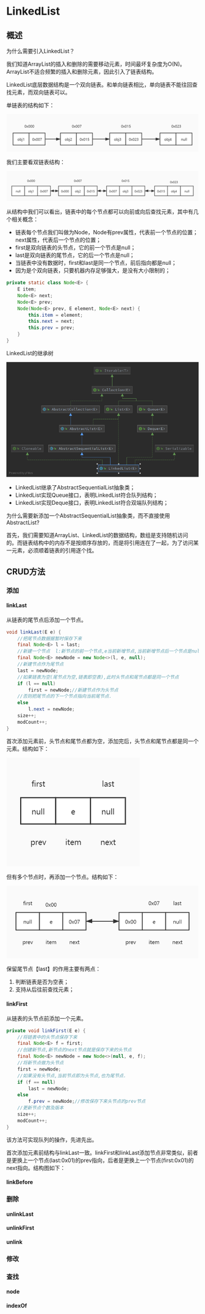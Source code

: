 # LinkedList

## 概述

为什么需要引入LinkedList？

我们知道ArrayList的插入和删除的需要移动元素，时间最坏复杂度为O(N)。ArrayList不适合频繁的插入和删除元素，因此引入了链表结构。

LinkedList底层数据结构是一个双向链表。和单向链表相比，单向链表不能往回查找元素，而双向链表可以。

单链表的结构如下：

![image-20210711172825403](asserts/image-20210711172825403.png)

我们主要看双链表结构：

![image-20210711173227128](asserts/image-20210711173227128.png)

从结构中我们可以看出，链表中的每个节点都可以向前或向后查找元素，其中有几个相关概念：

- 链表每个节点我们叫做为Node，Node有prev属性，代表前一个节点的位置；next属性，代表后一个节点的位置；
- first是双向链表的头节点，它的前一个节点是null；
- last是双向链表的尾节点，它的后一个节点是null；
- 当链表中没有数据时，first和last是同一个节点，前后指向都是null；
- 因为是个双向链表，只要机器内存足够强大，是没有大小限制的；

```java
private static class Node<E> {
    E item;
    Node<E> next;
    Node<E> prev;
    Node(Node<E> prev, E element, Node<E> next) {
        this.item = element;
        this.next = next;
        this.prev = prev;
    }
}
```



LinkedList的继承树

![image-20210711180541079](asserts/image-20210711180541079.png)

- LinkedList继承了AbstractSequentialList抽象类；
- LinkedList实现Queue接口，表明LinkedList符合队列结构；
- LinkedList实现Deque接口，表明LinkedList符合双端队列结构；

为什么需要新添加一个AbstractSequentialList抽象类，而不直接使用AbstractList?

首先，我们需要知道ArrayList、LinkedList的数据结构，数组是支持随机访问的。而链表结构中的内存不是按顺序存放的，而是将引用连在了一起，为了访问某一元素，必须顺着链表的引用逐个找。



## CRUD方法

### 添加

#### linkLast

从链表的尾节点后添加一个节点。

```java
void linkLast(E e) {
    //把尾节点数据据暂时保存下来
    final Node<E> l = last;
    //新建一个节点  l:新节点的前一个节点,e当前新增节点,当前新增节点后一个节点是null
    final Node<E> newNode = new Node<>(l, e, null);
    //新建节点作为尾节点
    last = newNode;
    //如果链表为空(尾节点为空,链表即空表),此时头节点和尾节点都是同一个节点
    if (l == null)
        first = newNode;//新建节点作为头节点
    //否则把尾节点的下一个节点指向当前尾节点.
    else
        l.next = newNode;
    size++;
    modCount++;
}
```

首次添加元素前，头节点和尾节点都为空，添加完后，头节点和尾节点都是同一个元素。结构如下：

![image-20210711182448155](asserts/image-20210711182448155.png)

但有多个节点时，再添加一个节点。结构如下：

![image-20210711182918441](asserts/image-20210711182918441.png)

保留尾节点【last】的作用主要有两点：

1. 判断链表是否为空表；
2. 支持从后往前查找元素；

#### linkFirst

从链表的头节点前添加一个元素。

```java
private void linkFirst(E e) {
    //将链表中的头节点保存下来
    final Node<E> f = first;
    //创建新节点,新节点的next节点就是保存下来的头节点
    final Node<E> newNode = new Node<>(null, e, f);
    //将新节点做为头节点
    first = newNode;
    //如果没有头节点,当前节点即为头节点,也为尾节点.
    if (f == null)
        last = newNode;
    else
        f.prev = newNode;//修改保存下来头节点的prev节点
    //更新节点个数及版本
    size++;
    modCount++;
}
```

该方法可实现队列的操作，先进先出。

首次添加元素前结构与linkLast一致。linkFirst和linkLast添加节点非常类似，前者是更换上一个节点(last:0x01)的prev指向，后者是更换上一个节点(first:0x01)的next指向。结构图如下：



#### linkBefore

### 删除

#### unlinkLast

#### unlinkFirst

#### unlink

### 修改

### 查找

#### node

#### indexOf

